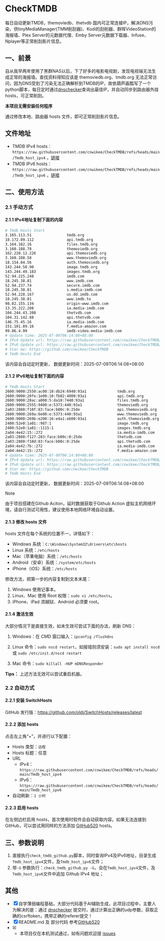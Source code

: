 # CheckTMDB

每日自动更新TMDB，themoviedb、thetvdb 国内可正常连接IP，解决DNS污染，供tinyMediaManager(TMM削刮器)、Kodi的刮削器、群晖VideoStation的海报墙、Plex Server的元数据代理、Emby Server元数据下载器、Infuse、Nplayer等正常削刮影片信息。

## 一、前景

自从我早两年使用了黑群NAS以后，下了好多的电影电视剧，发现电视端无法生成正常的海报墙。查找资料得知应该是 themoviedb.org、tmdb.org 无法正常访问，因为DNS受到了污染无法正确解析到TMDB的IP，故依葫芦画瓢写了一个python脚本，每日定时通过[dnschecker](https://dnschecker.org/)查询出最佳IP，并自动同步到路由器外挂hosts，可正常削刮。

**本项目无需安装任何程序**

通过修改本地、路由器 hosts 文件，即可正常削刮影片信息。

## 文件地址

- TMDB IPv4 hosts：`https://raw.githubusercontent.com/cnwikee/CheckTMDB/refs/heads/main/Tmdb_host_ipv4` ，[链接](https://raw.githubusercontent.com/cnwikee/CheckTMDB/refs/heads/main/Tmdb_host_ipv4)
- TMDB IPv6 hosts：`https://raw.githubusercontent.com/cnwikee/CheckTMDB/refs/heads/main/Tmdb_host_ipv6` ，[链接](https://raw.githubusercontent.com/cnwikee/CheckTMDB/refs/heads/main/Tmdb_host_ipv6)

## 二、使用方法

### 2.1 手动方式

#### 2.1.1 IPv4地址复制下面的内容

```bash
# Tmdb Hosts Start
3.165.113.51                tmdb.org
18.172.89.112               api.tmdb.org
3.164.182.16                files.tmdb.org
3.160.188.78                themoviedb.org
162.220.12.226              api.themoviedb.org
3.160.188.58                www.themoviedb.org
18.154.84.56                auth.themoviedb.org
143.244.50.90               image.tmdb.org
143.244.49.183              images.tmdb.org
52.94.225.248               imdb.com
18.245.38.81                www.imdb.com
52.94.237.74                secure.imdb.com
18.245.38.81                s.media-imdb.com
52.94.228.167               us.dd.imdb.com
18.245.38.81                www.imdb.to
98.82.155.134               origin-www.imdb.com
13.35.222.208               ia.media-imdb.com
104.244.43.208              thetvdb.com
104.31.142.88               api.thetvdb.com
146.75.45.16                ia.media-imdb.com
151.101.89.16               f.media-amazon.com
99.86.4.99                  imdb-video.media-imdb.com
# Update time: 2025-07-09T06:14:08+08:00
# IPv4 Update url: https://raw.githubusercontent.com/cnwikee/CheckTMDB/refs/heads/main/Tmdb_host_ipv4
# IPv6 Update url: https://raw.githubusercontent.com/cnwikee/CheckTMDB/refs/heads/main/Tmdb_host_ipv6
# Star me: https://github.com/cnwikee/CheckTMDB
# Tmdb Hosts End

```

该内容会自动定时更新， 数据更新时间：2025-07-09T06:14:08+08:00

#### 2.1.2 IPv6地址复制下面的内容

```bash
# Tmdb Hosts Start
2600:9000:2550:ac00:10:db24:6940:93a1              tmdb.org
2600:9000:20fe:1e00:10:fb02:4000:93a1              api.tmdb.org
2600:9000:28ac:a000:5:da10:7440:93a1               files.tmdb.org
2600:9000:2555:9400:e:5373:440:93a1                themoviedb.org
2a03:2880:f10f:83:face:b00c:0:25de                 api.themoviedb.org
2600:9000:269a:6e00:e:5373:440:93a1                www.themoviedb.org
2600:9000:269b:e200:16:e4a1:eb00:93a1              auth.themoviedb.org
2400:52e0:1a01::987:1                              image.tmdb.org
2400:52e0:1a01::1115:1                             images.tmdb.org
2a04:4e42:15::272                                  ia.media-imdb.com
2a03:2880:f127:283:face:b00c:0:25de                thetvdb.com
2a03:2880:f10d:83:face:b00c:0:25de                 api.thetvdb.com
2a04:4e42:7b::272                                  ia.media-imdb.com
2a04:4e42:15::272                                  f.media-amazon.com
# Update time: 2025-07-09T06:14:08+08:00
# IPv4 Update url: https://raw.githubusercontent.com/cnwikee/CheckTMDB/refs/heads/main/Tmdb_host_ipv4
# IPv6 Update url: https://raw.githubusercontent.com/cnwikee/CheckTMDB/refs/heads/main/Tmdb_host_ipv6
# Star me: https://github.com/cnwikee/CheckTMDB
# Tmdb Hosts End

```

该内容会自动定时更新， 数据更新时间：2025-07-09T06:14:08+08:00

> [!NOTE]
> 由于项目搭建在Github Aciton，延时数据获取于Github Action 虚拟主机网络环境，请自行测试可用性，建议使用本地网络环境自动设置。

#### 2.1.3 修改 hosts 文件

hosts 文件在每个系统的位置不一，详情如下：

- Windows 系统：`C:\Windows\System32\drivers\etc\hosts`
- Linux 系统：`/etc/hosts`
- Mac（苹果电脑）系统：`/etc/hosts`
- Android（安卓）系统：`/system/etc/hosts`
- iPhone（iOS）系统：`/etc/hosts`

修改方法，把第一步的内容复制到文本末尾：

1. Windows 使用记事本。
2. Linux、Mac 使用 Root 权限：`sudo vi /etc/hosts`。
3. iPhone、iPad 须越狱、Android 必须要 root。

#### 2.1.4 激活生效

大部分情况下是直接生效，如未生效可尝试下面的办法，刷新 DNS：

1. Windows：在 CMD 窗口输入：`ipconfig /flushdns`

2. Linux 命令：`sudo nscd restart`，如报错则须安装：`sudo apt install nscd` 或 `sudo /etc/init.d/nscd restart`

3. Mac 命令：`sudo killall -HUP mDNSResponder`

**Tips：** 上述方法无效可以尝试重启机器。

### 2.2 自动方式

#### 2.2.1 安装 SwitchHosts

GitHub 发行版：https://github.com/oldj/SwitchHosts/releases/latest

#### 2.2.2 添加 hosts

点击左上角“+”，并进行以下配置：

- Hosts 类型：`远程`
- Hosts 标题：任意
- URL
    - IPv4：`https://raw.githubusercontent.com/cnwikee/CheckTMDB/refs/heads/main/Tmdb_host_ipv4`
    - IPv6：`https://raw.githubusercontent.com/cnwikee/CheckTMDB/refs/heads/main/Tmdb_host_ipv6`
- 自动刷新：`1 小时`

#### 2.2.3 启用 hosts

在左侧边栏启用 hosts，首次使用时软件会自动获取内容。如果无法连接到 GitHub，可以尝试用同样的方法添加 [GitHub520](https://github.com/521xueweihan/GitHub520) hosts。

## 三、参数说明

1. 直接执行`check_tmdb_github.py`脚本，同时查询IPv4及IPv6地址，目录生成`Tmdb_host_ipv4`文件，及`Tmdb_host_ipv6`文件；
2. 带`-G` 参数执行：`check_tmdb_github.py -G`，会在`Tmdb_host_ipv4`文件，及`Tmdb_host_ipv6`文件中追加 Github IPv4 地址；

## 其他

- [x] 自学薄弱编程基础，大部分代码基于AI辅助生成，此项目过程中，主要人为解决的是：通过 [dnschecker](https://dnschecker.org/) 提交时，通过计算出正确的udp参数，获取正确的csrftoken，携带正确的referer提交！
- [x] README.md 及 部分代码 参考[GitHub520](https://github.com/521xueweihan/GitHub520)
- [x] * 本项目仅在本机测试通过，如有问题欢迎提 [issues](https://github.com/cnwikee/CheckTMDB/issues/new)
